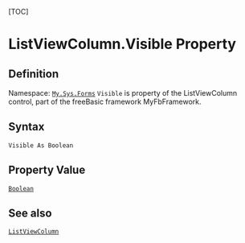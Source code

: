[TOC]
# ListViewColumn.Visible Property

## Definition
Namespace: [`My.Sys.Forms`](My.Sys.Forms.md)
`Visible` is property of the ListViewColumn control, part of the freeBasic framework MyFbFramework.
## Syntax
```freeBasic
Visible As Boolean
```
## Property Value
[`Boolean`]("https://www.freebasic.net/wiki/KeyPgBoolean")
## See also
[`ListViewColumn`](ListViewColumn.md)

